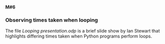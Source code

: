#### M#6

### Observing times taken when looping

The file *Looping presentation.odp* is a brief slide show by Ian Stewart that highlights 
differing times taken when Python programs perform loops.
